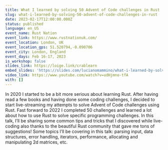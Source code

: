 ```yaml
---
title: What I learned by solving 50 Advent of Code challenges in Rust
slug: what-i-learned-by-solving-50-advent-of-code-challenges-in-rust
date: 2023-02-17T12:00:00.000Z
status: published
language: en_US
event_name: Rust Nation
event_link: https://www.rustnationuk.com/
event_location: London, UK
event_location_gps: 51.520794,-0.090706
event_city: London, England
event_days: Feb 16-17, 2023
is_workshop: false
slides_link: https://loige.link/crablearn
embed_slides: 'https://slides.com/lucianomammino/what-i-learned-by-solving-50-advent-of-code-challenges-in-rust-rustnation-uk-2023/embed'
video_link: https://www.youtube.com/watch?v=udHjmno-tfA
with: []
---
```


In 2020 I started to be a bit more serious about learning Rust. After having read a few books and having done some coding challenges, I decided to start live-streaming my attempts to solve Advent of Code challenges using Rust. Fast forward to 2022 I completed 50 challenges and learned a lot about how to use Rust to solve specific programming challenges. In this talk, I’ll be sharing some common tips and tricks that I discovered while live-coding also thanks to the beautiful Rust community that gave me tons of suggestions! Some topics I’ll be covering in this talk: parsing input, data structures, error handling, iterators, performance, allocating and manipulating 2d matrices, etc.
